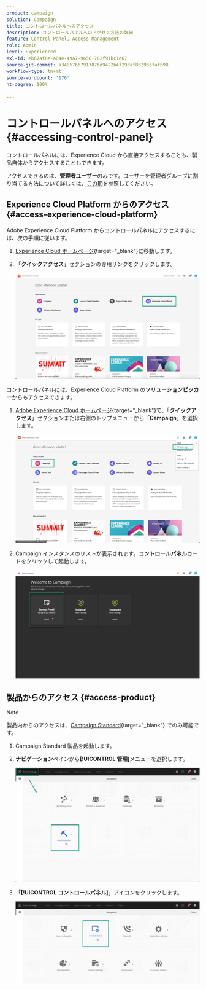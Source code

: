 ```yaml
---
product: campaign
solution: Campaign
title: コントロールパネルへのアクセス
description: コントロールパネルへのアクセス方法の詳細
feature: Control Panel, Access Management
role: Admin
level: Experienced
exl-id: eb67af6e-a64e-49a7-9656-782f91bc1d67
source-git-commit: a3485766791387bd9422b4f29daf86296efafb98
workflow-type: tm+mt
source-wordcount: '170'
ht-degree: 100%

---
```


# コントロールパネルへのアクセス {#accessing-control-panel}

コントロールパネルには、Experience Cloud から直接アクセスすることも、製品自体からアクセスすることもできます。

アクセスできるのは、**管理者ユーザー**&#x200B;のみです。ユーザーを管理者グループに割り当てる方法について詳しくは、[この節](../../discover/using/managing-permissions.md)を参照してください。

## Experience Cloud Platform からのアクセス {#access-experience-cloud-platform}

Adobe Experience Cloud Platform からコントロールパネルにアクセスするには、次の手順に従います。

1. [Experience Cloud ホームページ](https://experiencecloud.adobe.com/){target="_blank"}に移動します。

1. 「**クイックアクセス**」セクションの専用リンクをクリックします。

   ![](assets/do-not-localize/quickaccess.png)

コントロールパネルには、Experience Cloud Platform の&#x200B;**ソリューションピッカー**&#x200B;からもアクセスできます。

1. [Adobe Experience Cloud ホームページ](https://experiencecloud.adobe.com/){target="_blank"}で、「**クイックアクセス**」セクションまたは右側のトップメニューから「**Campaign**」を選択します。

   ![](assets/do-not-localize/control_panel_access1.png)

1. Campaign インスタンスのリストが表示されます。**コントロールパネル**&#x200B;カードをクリックして起動します。

   ![](assets/do-not-localize/control_panel_access2.png)

## 製品からのアクセス {#access-product}

>[!NOTE]
>
>製品内からのアクセスは、[Campaign Standard](https://experienceleague.adobe.com/docs/campaign-standard/using/campaign-standard-home.html?lang=ja){target="_blank"} でのみ可能です。

1. Campaign Standard 製品を起動します。

1. **ナビゲーション**&#x200B;ペインから&#x200B;**[!UICONTROL 管理]**&#x200B;メニューを選択します。

   ![](assets/control_panel_access3.png)

1. 「**[!UICONTROL コントロールパネル]**」アイコンをクリックします。

   ![](assets/control_panel_access4.png)
